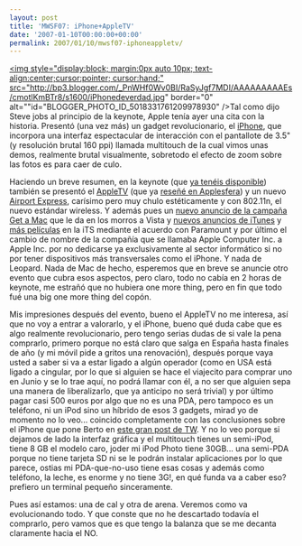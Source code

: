```yaml
---
layout: post
title: 'MWSF07: iPhone+AppleTV'
date: '2007-01-10T00:00:00+00:00'
permalink: 2007/01/10/mwsf07-iphoneappletv/
---
```

<a href="http://www.apple.com/iphone/"><img style="display:block; margin:0px auto 10px; text-align:center;cursor:pointer; cursor:hand;" src="http://bp3.blogger.com/_PnWHf0Wv0BI/RaSyJgf7MDI/AAAAAAAAAEs/cmotlKmBTr8/s1600/iPhonedeverdad.jpg" border="0" alt=""id="BLOGGER_PHOTO_ID_5018331761209978930" /></a>Tal como dijo Steve jobs al principio de la keynote, Apple tenía ayer una cita con la historia. Presentó (una vez más) un gadget revolucionario, el <a href="http://www.apple.com/iphone/">iPhone</a>, que incorpora una interfaz espectacular de interacción con el pantallote de 3.5" (y resolución brutal 160 ppi) llamada multitouch de la cual vimos unas demos, realmente brutal visualmente, sobretodo el efecto de zoom sobre las fotos es para caer de culo.

Haciendo un breve resumen, en la keynote (que <a href="http://events.apple.com.edgesuite.net/j47d52oo/event/">ya tenéis disponible</a>) también se presentó el <a href="http://www.apple.com/appletv/">AppleTV</a> (que ya <a href="http://www.applesfera.com/2007/01/10-appletv-acceso-a-contenidos-multimedia-en-tu-televisor">reseñé en Applesfera</a>) y un nuevo <a href="http://www.applesfera.com/2007/01/09-nuevo-airport-extreme-de-apple">Airport Express</a>, carísimo pero muy chulo estéticamente y con 802.11n, el nuevo estándar wireless. Y además pues un <a href="http://www.applesfera.com/2007/01/10-nuevo-anuncio-de-get-a-mac-presentado-en-la-keynote">nuevo anuncio de la campaña Get a Mac</a> que le da en los morros a Vista y <a href="http://www.apple.com/itunes/ads/">nuevos anuncios de iTunes</a> y <a href="http://www.apple.com/itunes/?section=itunes-movie">más películas</a> en la iTS mediante el acuerdo con Paramount y por último el cambio de nombre de la compañía que se llamaba Apple Computer Inc. a Apple Inc. por no dedicarse ya exclusivamente al sector informático si no por tener dispositivos más transversales como el iPhone. Y nada de Leopard. Nada de Mac de hecho, esperemos que en breve se anuncie otro evento que cubra esos aspectos, pero claro, todo no cabía en 2 horas de keynote, me estrañó que no hubiera one more thing, pero en fin que todo fué una big one more thing del copón.

Mis impresiones después del evento, bueno el AppleTV no me interesa, así que no voy a entrar a valorarlo, y el iPhone, bueno qué duda cabe que es algo realmente revolucionario, pero tengo serias dudas de si vale la pena comprarlo, primero porque no está claro que salga en España hasta finales de año (y mi móvil pide a gritos una renovación), después porque vaya usted a saber si va a estar ligado a algún operador (como en USA está ligado a cingular, por lo que si alguien se hace el viajecito para comprar uno en Junio y se lo trae aquí, no podrá llamar con él, a no ser que alguien sepa una manera de liberalizarlo, que ya anticipo no será trivial) y por último pagar casi 500 euros por algo que no es una PDA, pero tampoco es un teléfono, ni un iPod sino un híbrido de esos 3 gadgets, mirad yo de momento no lo veo... coincido completamente con las conclusiones sobre el iPhone que pone Berto en <a href="http://www.thinkwasabi.com/2007/01/10/macworld-07-reflexiones-del-dia-despues/">este gran post de TW</a>. Y no lo veo porque si dejamos de lado la interfaz gráfica y el multitouch tienes un semi-iPod, tiene 8 GB el modelo caro, joder mi iPod Photo tiene 30GB... una semi-PDA porque no tiene tarjeta SD ni se le podrán instalar aplicaciones por lo que parece, ostias mi PDA-que-no-uso tiene esas cosas y además como teléfono, la leche, es enorme y no tiene 3G!, en qué funda va a caber eso? prefiero un terminal pequeño sinceramente.

Pues así estamos: una de cal y otra de arena. Veremos como va evolucionando todo. Y que conste que no he descartado todavía el comprarlo, pero vamos que es que tengo la balanza que se me decanta claramente hacia el NO.
